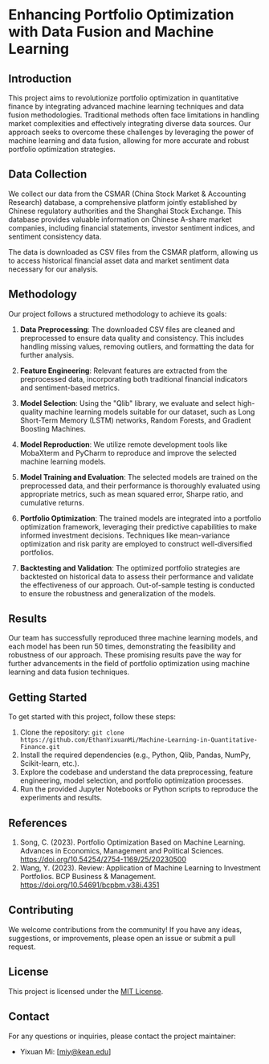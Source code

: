 

# Enhancing Portfolio Optimization with Data Fusion and Machine Learning

## Introduction

This project aims to revolutionize portfolio optimization in quantitative finance by integrating advanced machine learning techniques and data fusion methodologies. Traditional methods often face limitations in handling market complexities and effectively integrating diverse data sources. Our approach seeks to overcome these challenges by leveraging the power of machine learning and data fusion, allowing for more accurate and robust portfolio optimization strategies.

## Data Collection

We collect our data from the CSMAR (China Stock Market & Accounting Research) database, a comprehensive platform jointly established by Chinese regulatory authorities and the Shanghai Stock Exchange. This database provides valuable information on Chinese A-share market companies, including financial statements, investor sentiment indices, and sentiment consistency data.

The data is downloaded as CSV files from the CSMAR platform, allowing us to access historical financial asset data and market sentiment data necessary for our analysis.

## Methodology

Our project follows a structured methodology to achieve its goals:

1. **Data Preprocessing**: The downloaded CSV files are cleaned and preprocessed to ensure data quality and consistency. This includes handling missing values, removing outliers, and formatting the data for further analysis.

2. **Feature Engineering**: Relevant features are extracted from the preprocessed data, incorporating both traditional financial indicators and sentiment-based metrics.

3. **Model Selection**: Using the "Qlib" library, we evaluate and select high-quality machine learning models suitable for our dataset, such as Long Short-Term Memory (LSTM) networks, Random Forests, and Gradient Boosting Machines.

4. **Model Reproduction**: We utilize remote development tools like MobaXterm and PyCharm to reproduce and improve the selected machine learning models.

5. **Model Training and Evaluation**: The selected models are trained on the preprocessed data, and their performance is thoroughly evaluated using appropriate metrics, such as mean squared error, Sharpe ratio, and cumulative returns.

6. **Portfolio Optimization**: The trained models are integrated into a portfolio optimization framework, leveraging their predictive capabilities to make informed investment decisions. Techniques like mean-variance optimization and risk parity are employed to construct well-diversified portfolios.

7. **Backtesting and Validation**: The optimized portfolio strategies are backtested on historical data to assess their performance and validate the effectiveness of our approach. Out-of-sample testing is conducted to ensure the robustness and generalization of the models.

## Results

Our team has successfully reproduced three machine learning models, and each model has been run 50 times, demonstrating the feasibility and robustness of our approach. These promising results pave the way for further advancements in the field of portfolio optimization using machine learning and data fusion techniques.

## Getting Started

To get started with this project, follow these steps:

1. Clone the repository: `git clone https://github.com/EthanYixuanMi/Machine-Learning-in-Quantitative-Finance.git`
2. Install the required dependencies (e.g., Python, Qlib, Pandas, NumPy, Scikit-learn, etc.).
3. Explore the codebase and understand the data preprocessing, feature engineering, model selection, and portfolio optimization processes.
4. Run the provided Jupyter Notebooks or Python scripts to reproduce the experiments and results.

## References

1. Song, C. (2023). Portfolio Optimization Based on Machine Learning. Advances in Economics, Management and Political Sciences. https://doi.org/10.54254/2754-1169/25/20230500
2. Wang, Y. (2023). Review: Application of Machine Learning to Investment Portfolios. BCP Business & Management. https://doi.org/10.54691/bcpbm.v38i.4351

## Contributing

We welcome contributions from the community! If you have any ideas, suggestions, or improvements, please open an issue or submit a pull request.

## License

This project is licensed under the [MIT License](LICENSE).

## Contact

For any questions or inquiries, please contact the project maintainer:

- Yixuan Mi: [miy@kean.edu]
